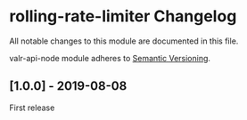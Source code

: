 # rolling-rate-limiter Changelog

All notable changes to this module are documented in this file.

valr-api-node module adheres to [Semantic Versioning](http://semver.org/).

## [1.0.0] - 2019-08-08

First release

